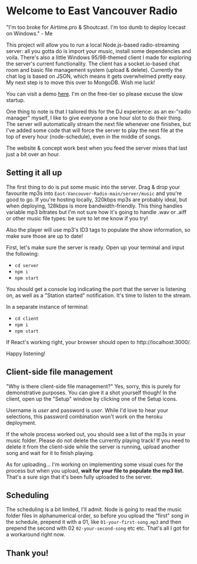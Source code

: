 # Welcome to East Vancouver Radio

"I'm too broke for Airtime.pro & Shoutcast. I'm too dumb to deploy Icecast on Windows." - Me

This project will allow you to run a local Node.js-based radio-streaming server: all you gotta do is import your music, install some dependencies and voila. There's also a little Windows 95/98-themed client I made for exploring the server's current functionality. The client has a socket.io-based chat room and basic file management system (upload & delete). Currently the chat log is based on JSON, which means it gets overwhelmed pretty easy. My next step is to move this over to MongoDB. Wish me luck!

You can visit a demo [here](http://sleepy-dusk-99333.herokuapp.com/). I'm on the free-tier so please excuse the slow startup.

One thing to note is that I tailored this for the DJ experience: as an ex-"radio manager" myself, I like to give everyone a one hour slot to do their thing. The server will automatically stream the next file whenever one finishes, but I've added some code that will force the server to play the next file at the top of every hour (node-schedule), even in the middle of songs.

The website & concept work best when you feed the server mixes that last just a bit over an hour.

## Setting it all up

The first thing to do is put some music into the server. Drag & drop your favourite mp3s into `East-Vancouver-Radio-main/server/music` and you're good to go. If you're hosting locally, 320kbps mp3s are probably ideal, but when deploying, 128kbps is more bandwidth-friendly. This thing handles variable mp3 bitrates but I'm not sure how it's going to handle .wav or .aiff or other music file types: be sure to let me know if you try!

Also the player will use mp3's ID3 tags to populate the show information, so make sure those are up to date!

First, let's make sure the server is ready. Open up your terminal and input the following:

- `cd server`
- `npm i`
- `npm start`

You should get a console log indicating the port that the server is listening on, as well as a "Station started" notification. It's time to listen to the stream.

In a separate instance of terminal:

- `cd client`
- `npm i`
- `npm start`

If React's working right, your browser should open to http://localhost:3000/.

Happy listening!

## Client-side file management

"Why is there client-side file management?" Yes, sorry, this is purely for demonstrative purposes. You can give it a shot yourself though! In the client, open up the "Setup" window by clicking one of the Setup icons.

Username is _user_ and password is _user_. While I'd love to hear your selections, this password combination won't work on the heroku deployment.

If the whole process worked out, you should see a list of the mp3s in your music folder. Please do not delete the currently playing track! If you need to delete it from the client-side while the server is running, upload another song and wait for it to finish playing.

As for uploading... I'm working on implementing some visual cues for the process but when you upload, **wait for your file to populate the mp3 list.** That's a sure sign that it's been fully uploaded to the server.

## Scheduling

The scheduling is a bit limited, I'll admit. Node is going to read the music folder files in alphanumerical order, so before you upload the "first" song in the schedule, prepend it with a 01, like `01-your-first-song.mp3` and then prepend the second with 02 `02-your-second-song` etc etc. That's all I got for a workaround right now.

## Thank you!
